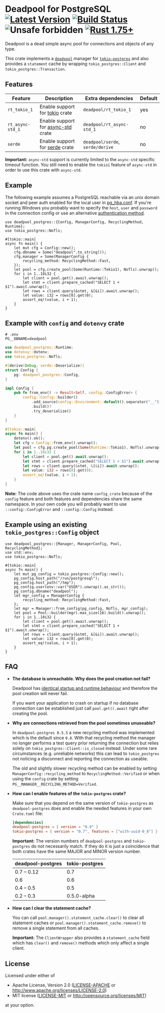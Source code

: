 # Deadpool for PostgreSQL [![Latest Version](https://img.shields.io/crates/v/deadpool-postgres.svg)](https://crates.io/crates/deadpool-postgres) [![Build Status](https://img.shields.io/github/actions/workflow/status/deadpool-rs/deadpool/deadpool-postgres.yml?branch=main)](https://github.com/deadpool-rs/deadpool/actions/workflows/deadpool-postgres.yml?query=branch%3Amain) ![Unsafe forbidden](https://img.shields.io/badge/unsafe-forbidden-success.svg "Unsafe forbidden") [![Rust 1.75+](https://img.shields.io/badge/rustc-1.75+-lightgray.svg "Rust 1.75+")](https://blog.rust-lang.org/2023/12/28/Rust-1.75.0.html)

Deadpool is a dead simple async pool for connections and objects
of any type.

This crate implements a [`deadpool`](https://crates.io/crates/deadpool)
manager for [`tokio-postgres`](https://crates.io/crates/tokio-postgres)
and also provides a `statement` cache by wrapping `tokio_postgres::Client`
and `tokio_postgres::Transaction`.

## Features

| Feature          | Description                                                           | Extra dependencies               | Default |
| ---------------- | --------------------------------------------------------------------- | -------------------------------- | ------- |
| `rt_tokio_1`     | Enable support for [tokio](https://crates.io/crates/tokio) crate      | `deadpool/rt_tokio_1`            | yes     |
| `rt_async-std_1` | Enable support for [async-std](https://crates.io/crates/async-std) crate | `deadpool/rt_async-std_1`        | no      |
| `serde`          | Enable support for [serde](https://crates.io/crates/serde) crate      | `deadpool/serde`, `serde/derive` | no      |

**Important:** `async-std` support is currently limited to the
`async-std` specific timeout function. You still need to enable
the `tokio1` feature of `async-std` in order to use this crate
with `async-std`.

## Example

The following example assumes a PostgreSQL reachable via an unix domain
socket and peer auth enabled for the local user in
[pg\_hba.conf](https://www.postgresql.org/docs/current/auth-pg-hba-conf.html).
If you're running Windows you probably want to specify the `host`, `user`
and `password` in the connection config or use an alternative
[authentication method](https://www.postgresql.org/docs/current/auth-methods.html).

```rust,no_run
use deadpool_postgres::{Config, ManagerConfig, RecyclingMethod, Runtime};
use tokio_postgres::NoTls;

#[tokio::main]
async fn main() {
    let mut cfg = Config::new();
    cfg.dbname = Some("deadpool".to_string());
    cfg.manager = Some(ManagerConfig {
        recycling_method: RecyclingMethod::Fast,
    });
    let pool = cfg.create_pool(Some(Runtime::Tokio1), NoTls).unwrap();
    for i in 1..10i32 {
        let client = pool.get().await.unwrap();
        let stmt = client.prepare_cached("SELECT 1 + $1").await.unwrap();
        let rows = client.query(&stmt, &[&i]).await.unwrap();
        let value: i32 = rows[0].get(0);
        assert_eq!(value, i + 1);
    }
}
```

## Example with `config` and `dotenvy` crate

```env
# .env
PG__DBNAME=deadpool
```

```rust
use deadpool_postgres::Runtime;
use dotenvy::dotenv;
use tokio_postgres::NoTls;

#[derive(Debug, serde::Deserialize)]
struct Config {
    pg: deadpool_postgres::Config,
}

impl Config {
    pub fn from_env() -> Result<Self, config::ConfigError> {
        config::Config::builder()
            .add_source(config::Environment::default().separator("__"))
            .build()?
            .try_deserialize()
    }
}

#[tokio::main]
async fn main() {
    dotenv().ok();
    let cfg = Config::from_env().unwrap();
    let pool = cfg.pg.create_pool(Some(Runtime::Tokio1), NoTls).unwrap();
    for i in 1..10i32 {
        let client = pool.get().await.unwrap();
        let stmt = client.prepare_cached("SELECT 1 + $1").await.unwrap();
        let rows = client.query(&stmt, &[&i]).await.unwrap();
        let value: i32 = rows[0].get(0);
        assert_eq!(value, i + 1);
    }
}
```

**Note:** The code above uses the crate name `config_crate` because of the
`config` feature and both features and dependencies share the same namespace.
In your own code you will probably want to use `::config::ConfigError` and
`::config::Config` instead.

## Example using an existing `tokio_postgres::Config` object

```rust,no_run
use deadpool_postgres::{Manager, ManagerConfig, Pool, RecyclingMethod};
use std::env;
use tokio_postgres::NoTls;

#[tokio::main]
async fn main() {
    let mut pg_config = tokio_postgres::Config::new();
    pg_config.host_path("/run/postgresql");
    pg_config.host_path("/tmp");
    pg_config.user(env::var("USER").unwrap().as_str());
    pg_config.dbname("deadpool");
    let mgr_config = ManagerConfig {
        recycling_method: RecyclingMethod::Fast,
    };
    let mgr = Manager::from_config(pg_config, NoTls, mgr_config);
    let pool = Pool::builder(mgr).max_size(16).build().unwrap();
    for i in 1..10i32 {
        let client = pool.get().await.unwrap();
        let stmt = client.prepare_cached("SELECT 1 + $1").await.unwrap();
        let rows = client.query(&stmt, &[&i]).await.unwrap();
        let value: i32 = rows[0].get(0);
        assert_eq!(value, i + 1);
    }
}
```

## FAQ

- **The database is unreachable. Why does the pool creation not fail?**

  Deadpool has [identical startup and runtime behaviour](https://crates.io/crates/deadpool/#reasons-for-yet-another-connection-pool)
  and therefore the pool creation will never fail.

  If you want your application to crash on startup if no database
  connection can be established just call `pool.get().await` right after
  creating the pool.

- **Why are connections retrieved from the pool sometimes unuseable?**

  In `deadpool-postgres 0.5.5` a new recycling method was implemented which
  is the default since `0.8`. With that recycling method the manager no
  longer performs a test query prior returning the connection but relies
  solely on `tokio_postgres::Client::is_closed` instead. Under some rare
  circumstances (e.g. unreliable networks) this can lead to `tokio_postgres`
  not noticing a disconnect and reporting the connection as useable.

  The old and slightly slower recycling method can be enabled by setting
  `ManagerConfig::recycling_method` to `RecyclingMethod::Verified` or when
  using the `config` crate by setting `PG__MANAGER__RECYCLING_METHOD=Verified`.

- **How can I enable features of the `tokio-postgres` crate?**

  Make sure that you depend on the same version of `tokio-postgres` as
  `deadpool-postgres` does and enable the needed features in your own
  `Crate.toml` file:

  ```toml
  [dependencies]
  deadpool-postgres = { version = "0.9" }
  tokio-postgres = { version = "0.7", features = ["with-uuid-0_8"] }
  ```

  **Important:** The version numbers of `deadpool-postgres` and
  `tokio-postgres` do not necessarily match. If they do it is just a
  coincidence that both crates have the same MAJOR and MINOR version
  number.

  | deadpool-postgres | tokio-postgres |
  | ----------------- | -------------- |
  | 0.7 – 0.12        | 0.7            |
  | 0.6               | 0.6            |
  | 0.4 – 0.5         | 0.5            |
  | 0.2 – 0.3         | 0.5.0-alpha    |

- **How can I clear the statement cache?**

  You can call `pool.manager().statement_cache.clear()` to clear all
  statement caches or `pool.manager().statement_cache.remove()` to remove
  a single statement from all caches.

  **Important:** The `ClientWrapper` also provides a `statement_cache`
  field which has `clear()` and `remove()` methods which only affect
  a single client.

## License

Licensed under either of

- Apache License, Version 2.0 ([LICENSE-APACHE](LICENSE-APACHE) or <http://www.apache.org/licenses/LICENSE-2.0>)
- MIT license ([LICENSE-MIT](LICENSE-MIT) or <http://opensource.org/licenses/MIT>)

at your option.
